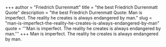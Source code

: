 +++
author = "Friedrich Durrenmatt"
title = "the best Friedrich Durrenmatt Quote"
description = "the best Friedrich Durrenmatt Quote: Man is imperfect. The reality he creates is always endangered by man."
slug = "man-is-imperfect-the-reality-he-creates-is-always-endangered-by-man"
quote = '''Man is imperfect. The reality he creates is always endangered by man.'''
+++
Man is imperfect. The reality he creates is always endangered by man.
